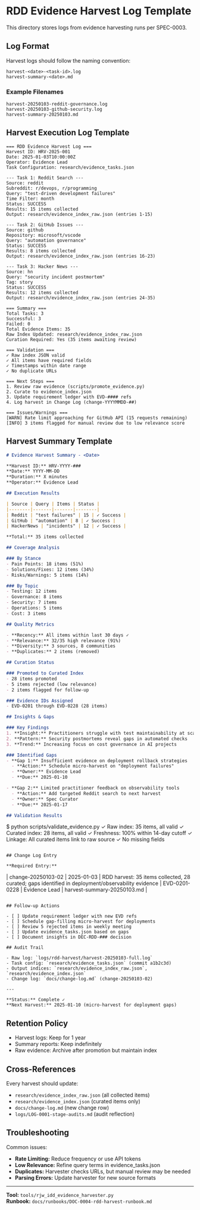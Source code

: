 # RDD Evidence Harvest Log Template

This directory stores logs from evidence harvesting runs per SPEC-0003.

## Log Format

Harvest logs should follow the naming convention:
```
harvest-<date>-<task-id>.log
harvest-summary-<date>.md
```

### Example Filenames
```
harvest-20250103-reddit-governance.log
harvest-20250103-github-security.log
harvest-summary-20250103.md
```

## Harvest Execution Log Template

```
=== RDD Evidence Harvest Log ===
Harvest ID: HRV-2025-001
Date: 2025-01-03T10:00:00Z
Operator: Evidence Lead
Task Configuration: research/evidence_tasks.json

--- Task 1: Reddit Search ---
Source: reddit
Subreddit: r/devops, r/programming
Query: "test-driven development failures"
Time Filter: month
Status: SUCCESS
Results: 15 items collected
Output: research/evidence_index_raw.json (entries 1-15)

--- Task 2: GitHub Issues ---
Source: github
Repository: microsoft/vscode
Query: "automation governance"
Status: SUCCESS
Results: 8 items collected
Output: research/evidence_index_raw.json (entries 16-23)

--- Task 3: Hacker News ---
Source: hn
Query: "security incident postmortem"
Tag: story
Status: SUCCESS
Results: 12 items collected
Output: research/evidence_index_raw.json (entries 24-35)

=== Summary ===
Total Tasks: 3
Successful: 3
Failed: 0
Total Evidence Items: 35
Raw Index Updated: research/evidence_index_raw.json
Curation Required: Yes (35 items awaiting review)

=== Validation ===
✓ Raw index JSON valid
✓ All items have required fields
✓ Timestamps within date range
✓ No duplicate URLs

=== Next Steps ===
1. Review raw evidence (scripts/promote_evidence.py)
2. Curate to evidence_index.json
3. Update requirement ledger with EVD-#### refs
4. Log harvest in Change Log (change-YYYYMMDD-##)

=== Issues/Warnings ===
[WARN] Rate limit approaching for GitHub API (15 requests remaining)
[INFO] 3 items flagged for manual review due to low relevance score
```

## Harvest Summary Template

```markdown
# Evidence Harvest Summary - <Date>

**Harvest ID:** HRV-YYYY-###  
**Date:** YYYY-MM-DD  
**Duration:** X minutes  
**Operator:** Evidence Lead

## Execution Results

| Source | Query | Items | Status |
|--------|-------|-------|--------|
| Reddit | "test failures" | 15 | ✓ Success |
| GitHub | "automation" | 8 | ✓ Success |
| HackerNews | "incidents" | 12 | ✓ Success |

**Total:** 35 items collected

## Coverage Analysis

### By Stance
- Pain Points: 18 items (51%)
- Solutions/Fixes: 12 items (34%)
- Risks/Warnings: 5 items (14%)

### By Topic
- Testing: 12 items
- Governance: 8 items
- Security: 7 items
- Operations: 5 items
- Cost: 3 items

## Quality Metrics

- **Recency:** All items within last 30 days ✓
- **Relevance:** 32/35 high relevance (91%)
- **Diversity:** 3 sources, 8 communities
- **Duplicates:** 2 items (removed)

## Curation Status

### Promoted to Curated Index
- 28 items promoted
- 5 items rejected (low relevance)
- 2 items flagged for follow-up

### Evidence IDs Assigned
- EVD-0201 through EVD-0228 (28 items)

## Insights & Gaps

### Key Findings
1. **Insight:** Practitioners struggle with test maintainability at scale
2. **Pattern:** Security postmortems reveal gaps in automated checks
3. **Trend:** Increasing focus on cost governance in AI projects

### Identified Gaps
- **Gap 1:** Insufficient evidence on deployment rollback strategies
  - **Action:** Schedule micro-harvest on "deployment failures"
  - **Owner:** Evidence Lead
  - **Due:** 2025-01-10

- **Gap 2:** Limited practitioner feedback on observability tools
  - **Action:** Add targeted Reddit search to next harvest
  - **Owner:** Spec Curator
  - **Due:** 2025-01-17

## Validation Results

```
$ python scripts/validate_evidence.py
✓ Raw index: 35 items, all valid
✓ Curated index: 28 items, all valid
✓ Freshness: 100% within 14-day cutoff
✓ Linkage: All curated items link to raw source
✓ No missing fields
```

## Change Log Entry

**Required Entry:**
```
| change-20250103-02 | 2025-01-03 | RDD harvest: 35 items collected, 28 curated; gaps identified in deployment/observability evidence | EVD-0201-0228 | Evidence Lead | harvest-summary-20250103.md |
```

## Follow-up Actions

- [ ] Update requirement ledger with new EVD refs
- [ ] Schedule gap-filling micro-harvest for deployments
- [ ] Review 5 rejected items in weekly meeting
- [ ] Update evidence_tasks.json based on gaps
- [ ] Document insights in DEC-RDD-### decision

## Audit Trail

- Raw log: `logs/rdd-harvest/harvest-20250103-full.log`
- Task config: `research/evidence_tasks.json` (commit a1b2c3d)
- Output indices: `research/evidence_index_raw.json`, `research/evidence_index.json`
- Change log: `docs/change-log.md` (change-20250103-02)

---

**Status:** Complete ✓  
**Next Harvest:** 2025-01-10 (micro-harvest for deployment gaps)
```

## Retention Policy

- Harvest logs: Keep for 1 year
- Summary reports: Keep indefinitely
- Raw evidence: Archive after promotion but maintain index

## Cross-References

Every harvest should update:
- `research/evidence_index_raw.json` (all collected items)
- `research/evidence_index.json` (curated items only)
- `docs/change-log.md` (new change row)
- `logs/LOG-0001-stage-audits.md` (audit reflection)

## Troubleshooting

Common issues:
- **Rate Limiting:** Reduce frequency or use API tokens
- **Low Relevance:** Refine query terms in evidence_tasks.json
- **Duplicates:** Harvester checks URLs, but manual review may be needed
- **Parsing Errors:** Update harvester for new source formats

---

**Tool:** `tools/rjw_idd_evidence_harvester.py`  
**Runbook:** `docs/runbooks/DOC-0004-rdd-harvest-runbook.md`

